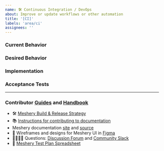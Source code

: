 ```yaml
---
name: 🛠 Continuous Integration / DevOps
about: Improve or update workflows or other automation
title: '[CI]'
labels: 'area/ci'
assignees: ''
---
```


### Current Behavior

<!-- A brief description of what the problem is. (e.g. I need to be able to...) -->

### Desired Behavior

<!-- A brief description of what you expected to happen. -->

### Implementation

<!-- Specifics on the approach to fulfilling the feature request. -->

### Acceptance Tests

<!-- Stipulations of functional behavior or non-functional items that must be in-place in order for the issue to be closed. -->

---

### Contributor [Guides](https://docs.meshery.io/project/contributing) and [Handbook](https://layer5.io/community/handbook)

- 🛠 [Meshery Build & Release Strategy](https://docs.meshery.io/project/contributing/build-and-release)
- 📚 [Instructions for contributing to documentation](https://github.com/meshery/meshery/blob/master/CONTRIBUTING.md#documentation-contribution-flow)
- Meshery documentation [site](https://docs.meshery.io/) and [source](https://github.com/meshery/meshery/tree/master/docs)
- 🎨 Wireframes and designs for Meshery UI in [Figma](https://www.figma.com/file/SMP3zxOjZztdOLtgN4dS2W/Meshery-UI)
- 🙋🏾🙋🏼 Questions: [Discussion Forum](https://meshery.io/community#community-forums) and [Community Slack](https://slack.meshery.io)
- 🧪 [Meshery Test Plan Spreadsheet](https://docs.google.com/spreadsheets/d/13Ir4gfaKoAX9r8qYjAFFl_U9ntke4X5ndREY1T7bnVs/edit#gid=0)
